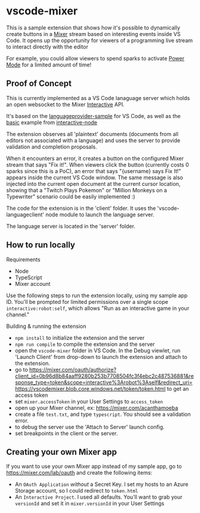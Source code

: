 # vscode-mixer

This is a sample extension that shows how it's possible to dynamically create buttons in a [Mixer](https://mixer.com/) stream based on interesting events inside VS Code.
It opens up the opportunity for viewers of a programming live stream to interact directly with the editor

For example, you could allow viewers to spend sparks to activate [Power Mode](https://marketplace.visualstudio.com/items?itemName=hoovercj.vscode-power-mode) for a limited amount of time!

## Proof of Concept

This is currently implemented as a VS Code lanaguage server which holds an open websocket to the Mixer [Interactive](https://dev.mixer.com/reference/interactive/index.html) API.

It's based on the [languageprovider-sample](https://github.com/Microsoft/vscode-extension-samples/tree/master/lsp-sample) for VS Code, as well as the [basic](https://github.com/mixer/interactive-node/blob/master/examples/basic.ts) example from [interactive-node](https://github.com/mixer/interactive-node)

The extension observes all 'plaintext' documents (documents from all editors not associated with a language) and uses the server to provide validation and completion proposals.

When it encounters an error, it creates a button on the configured Mixer stream that says "Fix it!". When viewers click the button (currently costs 0 sparks since this is a PoC), an error that says "{username} says Fix It!" appears inside the current VS Code window. The same message is also injected into the current open document at the current cursor location, showing that a "Twitch Plays Pokemon" or "Million Monkeys on a Typewriter" scenario could be easily implemented :)

The code for the extension is in the 'client' folder. It uses the 'vscode-languageclient' node module to launch the language server.

The language server is located in the 'server' folder.

## How to run locally

Requirements

* Node
* TypeScript
* Mixer account

Use the following steps to run the extension locally, using my sample app ID. You'll be prompted for limited permissions over a single scope `interactive:robot:self`, which allows "Run as an interactive game in your channel."

Building & running the extension

* `npm install` to initialize the extension and the server
* `npm run compile` to compile the extension and the server
* open the `vscode-mixer` folder in VS Code. In the Debug viewlet, run 'Launch Client' from drop-down to launch the extension and attach to the extension.
* go to https://mixer.com/oauth/authorize?client_id=0b96d8b84aaff9280b253b7708504fc3f4ebc2c487536881&response_type=token&scope=interactive%3Arobot%3Aself&redirect_uri=https://vscodemixer.blob.core.windows.net/token/token.html to get an access token
* set `mixer.accessToken` in your User Settings to `access_token`
* open up your Mixer channel, ex: https://mixer.com/acanthamoeba
* create a file `test.txt`, and type `typescript`. You should see a validation error.
* to debug the server use the 'Attach to Server' launch config.
* set breakpoints in the client or the server.

## Creating your own Mixer app

If you want to use your own Mixer app instead of my sample app, go to https://mixer.com/lab/oauth and create the following items:

* An `OAuth Application` *without* a Secret Key. I set my hosts to an Azure Storage account, so I could redirect to `token.html`
* An `Interactive Project`. I used all defaults. You'll want to grab your `versionId` and set it in `mixer.versionId` in your User Settings
